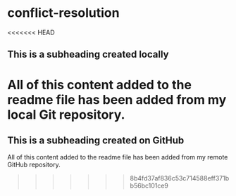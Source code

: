 # conflict-resolution

<<<<<<< HEAD
## This is a subheading created locally

All of this content added to the readme file has been added from my local Git repository.
=======
## This is a subheading created on GitHub

All of this content added to the readme file has been added from my remote GitHub repository.
>>>>>>> 8b4fd37af836c53c714588eff371bb56bc101ce9
